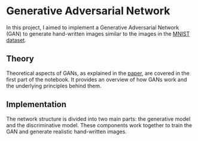 # Generative Adversarial Network

In this project, I aimed to implement a Generative Adversarial Network (GAN) to generate hand-written images similar to the images in the [MNIST dataset](https://www.tensorflow.org/datasets/catalog/mnist).

## Theory
Theoretical aspects of GANs, as explained in the [paper](https://arxiv.org/abs/1406.2661), are covered in the first part of the notebook. It provides an overview of how GANs work and the underlying principles behind them.

## Implementation
The network structure is divided into two main parts: the generative model and the discriminative model. These components work together to train the GAN and generate realistic hand-written images.

![]()

